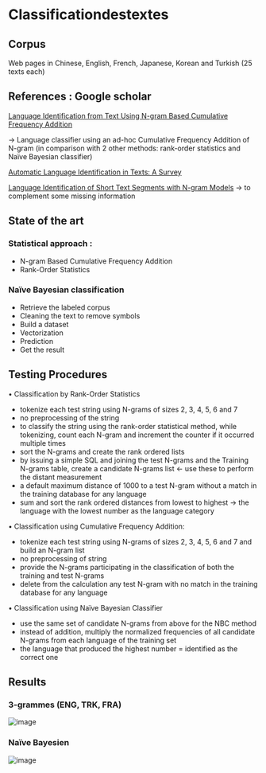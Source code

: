 # Classificationdestextes
## Corpus
Web pages in Chinese, English, French, Japanese, Korean and Turkish (25 texts each)


## References : Google scholar
[Language Identification from Text Using N-gram Based Cumulative Frequency Addition](https://www.researchgate.net/profile/Charles-Tappert/publication/265405649_Language_Identification_from_Text_Using_N-gram_Based_Cumulative_Frequency_Addition/links/54ac4c110cf2479c2ee7b15e/Language-Identification-from-Text-Using-N-gram-Based-Cumulative-Frequency-Addition.pdf)  

-> Language classifier using an ad-hoc Cumulative Frequency Addition of N-gram 
(in comparison with 2 other methods: rank-order statistics and Naïve Bayesian classifier)

[Automatic Language Identification in Texts: A Survey](https://www.jair.org/index.php/jair/article/view/11675)  

[Language Identification of Short Text Segments with N-gram Models](https://aclanthology.org/L10-1193/)
-> to complement some missing information

## State of the art 
### Statistical approach :  

- N-gram Based Cumulative Frequency Addition
- Rank-Order Statistics  

### Naïve Bayesian classification
- Retrieve the labeled corpus
- Cleaning the text to remove symbols
- Build a dataset
- Vectorization 
- Prediction 
- Get the result


## Testing Procedures 
•	Classification by Rank-Order Statistics 
-	tokenize each test string using N-grams of sizes 2, 3, 4, 5, 6 and 7 
-	no preprocessing of the string 
-	to classify the string using the rank-order statistical method, while tokenizing, count each N-gram and increment the counter if it occurred multiple times 
-	sort the N-grams and create the rank ordered lists
-	by issuing a simple SQL and joining the test N-grams and the Training N-grams table, create a candidate N-grams list <- use these to perform the distant measurement 
-	a default maximum distance of 1000 to a test N-gram without a match in the training database for any language
-	sum and sort the rank ordered distances from lowest to highest -> the language with the lowest number as the language category 

•	Classification using Cumulative Frequency Addition:
-	tokenize each test string using N-grams of sizes 2, 3, 4, 5, 6 and 7 and build an N-gram list 
-	no preprocessing of string
-	provide the N-grams participating in the classification of both the training and test N-grams
-	delete from the calculation any test N-gram with no match in the training database for any language

•	Classification using Naïve Bayesian Classifier
-	use the same set of candidate N-grams from above for the NBC method
-	instead of addition, multiply the normalized frequencies of all candidate N-grams from each language of the training set
-	the language that produced the highest number = identified as the correct one

## Results 
### 3-grammes (ENG, TRK, FRA)
![image](https://user-images.githubusercontent.com/106084825/205982212-07d8453b-75b8-4d56-a6f9-633f160a3042.png)  

### Naïve Bayesien
![image](https://user-images.githubusercontent.com/106084825/205983292-722178cb-0eb1-448a-a2ba-167c23107ec4.png)






